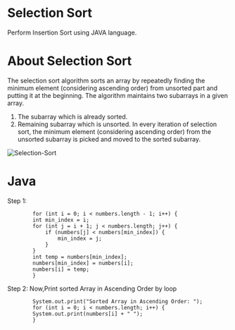 # Selection Sort
Perform Insertion Sort using JAVA language.

# About Selection Sort
The selection sort algorithm sorts an array by repeatedly finding the minimum element (considering ascending order) from unsorted part and putting it at the beginning.
The algorithm maintains two subarrays in a given array.
1) The subarray which is already sorted. 
2) Remaining subarray which is unsorted.
In every iteration of selection sort, the minimum element (considering ascending order) from the unsorted subarray is picked and moved to the sorted subarray.

![Selection-Sort](https://user-images.githubusercontent.com/35636662/143070169-811ee627-a311-4f63-b9fd-9f2c69ed5053.gif)

# Java
   Step 1: 
           
            for (int i = 0; i < numbers.length - 1; i++) {
            int min_index = i;
            for (int j = i + 1; j < numbers.length; j++) {
                if (numbers[j] < numbers[min_index]) {
                    min_index = j;
                }
            }
            int temp = numbers[min_index];
            numbers[min_index] = numbers[i];
            numbers[i] = temp;
            }
  
   Step 2: 
   Now,Print sorted Array in Ascending Order by loop
   
            System.out.print("Sorted Array in Ascending Order: ");
            for (int i = 0; i < numbers.length; i++) {
            System.out.print(numbers[i] + " ");
            }
